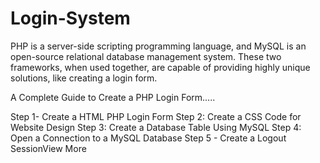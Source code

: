 # Login-System
PHP is a server-side scripting programming language, and MySQL is an open-source relational database management system. These two frameworks, when used together, are capable of providing highly unique solutions, like creating a login form. 

A Complete Guide to Create a PHP Login Form.....

Step 1- Create a HTML PHP Login Form
Step 2: Create a CSS Code for Website Design 
Step 3: Create a Database Table Using MySQL
Step 4: Open a Connection to a MySQL Database
Step 5 - Create a Logout SessionView More
